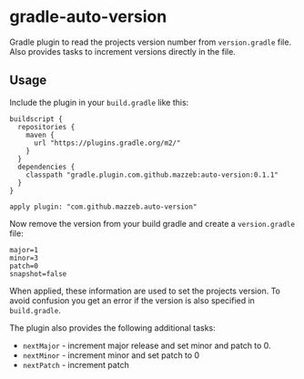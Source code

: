 # gradle-auto-version
Gradle plugin to read the projects version number from `version.gradle` file. 
Also provides tasks to increment versions directly in the file. 


## Usage
Include the plugin in your `build.gradle` like this:

    buildscript {
      repositories {
        maven {
          url "https://plugins.gradle.org/m2/"
        }
      }
      dependencies {
        classpath "gradle.plugin.com.github.mazzeb:auto-version:0.1.1"
      }
    }
    
    apply plugin: "com.github.mazzeb.auto-version"

Now remove the version from your build gradle and create a `version.gradle` file:

    major=1
    minor=3
    patch=0
    snapshot=false

When applied, these information are used to set the projects version. To avoid confusion you get an error if 
the version is also specified in `build.gradle`.

The plugin also provides the following additional tasks:

* `nextMajor` - increment major release and set minor and patch to 0.
* `nextMinor` - increment minor and set patch to 0
* `nextPatch` - increment patch 

